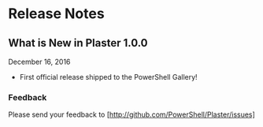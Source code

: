 # Release Notes

## What is New in Plaster 1.0.0

December 16, 2016

- First official release shipped to the PowerShell Gallery!

### Feedback

Please send your feedback to [http://github.com/PowerShell/Plaster/issues]
